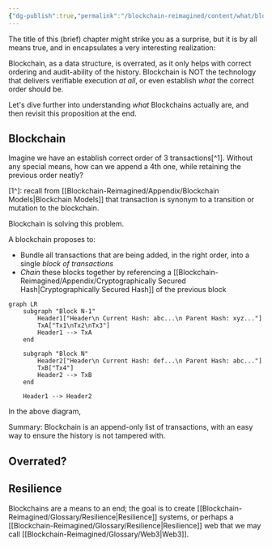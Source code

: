 ```yaml
---
{"dg-publish":true,"permalink":"/blockchain-reimagined/content/what/blockchains-are-overrated/","hide":true,"created":"2024-10-26T11:17:48.692+01:00","updated":"2024-12-29T12:51:03.957+00:00"}
---
```


The title of this (brief) chapter might strike you as a surprise, but it is by all means true, and in encapsulates a very interesting realization: 

Blockchain, as a data structure, is overrated, as it only helps with correct ordering and audit-ability of the history. Blockchain is NOT the technology that delivers verifiable execution *at all*, or even establish *what* the correct order should be. 

Let's dive further into understanding *what* Blockchains actually are, and then revisit this proposition at the end.
## Blockchain

Imagine we have an establish correct order of 3 transactions[^1]. Without any special means, how can we append a 4th one, while retaining the previous order neatly?

[1^]: recall from [[Blockchain-Reimagined/Appendix/Blockchain Models\|Blockchain Models]] that transaction is synonym to a transition or mutation to the blockchain.

Blockchain is solving this problem.

A blockchain proposes to: 
- Bundle all transactions that are being added, in the right order, into a single *block of transactions*
- *Chain* these blocks together by referencing a [[Blockchain-Reimagined/Appendix/Cryptographically Secured Hash\|Cryptographically Secured Hash]] of the previous block

```mermaid
graph LR
    subgraph "Block N-1"
        Header1["Header\n Current Hash: abc...\n Parent Hash: xyz..."]
        TxA["Tx1\nTx2\nTx3"]
        Header1 --> TxA
    end

    subgraph "Block N"
        Header2["Header\n Current Hash: def...\n Parent Hash: abc..."]
        TxB["Tx4"]
        Header2 --> TxB
    end

    Header1 --> Header2
```
In the above diagram, 

Summary: Blockchain is an append-only list of transactions, with an easy way to ensure the history is not tampered with. 
## Overrated? 

## Resilience

Blockchains are a means to an end; the goal is to create [[Blockchain-Reimagined/Glossary/Resilience\|Resilience]] systems, or perhaps a [[Blockchain-Reimagined/Glossary/Resilience\|Resilience]] web that we may call [[Blockchain-Reimagined/Glossary/Web3\|Web3]]. 